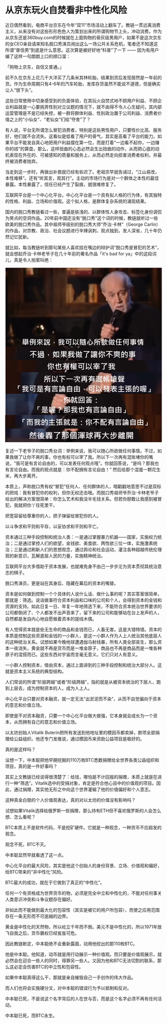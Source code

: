 # 从京东玩火自焚看非中性化风险

近日偶然看到，电商平台京东在今年“双11”市场活动上翻车了。教链一贯远离消费主义，从来没有对这些形形色色人为策划出来的所谓购物节上头，冲动消费。作为从京东还是360buy.com的时候就在上面购物的骨灰级男用户，如果不是这次京东的女CEO亲自请来知名脱口秀演员闹出这么一场公共关系危机，笔者还不知道这所谓“普信男”到底是什么意思。这次算是被好好地“科普”了一下 —— 因为有用户编了这样一句朗朗上口的顺口溜：

「购物上京东，自信又普通。」

前不久在京东上花几千大洋买了几条米其林轮胎，结果到货后发现居然是一年前的货。作为生命周期只有4-6年的汽车轮胎，发库存货虽然不能说不道德，但是确实让人“很下头”。

这些日常使用中切身感受到的负面体验，在其玩火自焚式地不顾用户利益、不顾企业利益就是一心要挑弄性别对立议题的情况下，就不由得不令人心生疑问，其内部运营管理是不是已经失控，被一群将群体利益、性别政治置于公司利益、消费者价值之上的“小仙女”、“老仙女”们给“夺舍”了？

有人说，平台无所谓怎么冒犯消费者，特别是这些男性用户，只要性价比高、服务好，他们就不会流失。这看似是低看了用户的骨气，其实是高看了平台的能力。如果平台不能发自真心地把用户利益摆在第一位，而是打着“一边看不起你，一边赚你的钱”的算盘，那么，这样扭曲的心态必然会生出扭曲的动作，从而把心底的动机表现在外在的、可被感知的质量和服务上，从而必然走向损害消费者权利，并最终被消费者抛弃。

当走到这一步时，再做出补救就已经有些迟了。老祖宗早就告诫过，“江山易改，本性难移”。还有“听其言，观其行”。主动的市场行为是对一个群体之本性的最佳暴露。本性暴露了，信任已经产生了裂痕，就很难修复了。

互联网平台是一个中心化平台。中心化平台是一个具有拟人格的行为体，有其独特的性格、利益、立场和价值观。这个拟人格，是群体复杂系统的涌现结果。

国内的脱口秀教链看过一些，普遍是肤浅的、以群体性人身攻击、标签化身份调侃为笑点的空洞作品。20年前中国还没有“脱口秀”这个词的时候，教链就听过一些欧美的脱口秀作品。其中祖师爷级别的脱口秀大师“乔治·卡林”（George Carlin）的作品，对宗教、政治、社会议题进行辛辣讽刺，观点独到，发人深省，几十年仍然记忆犹新。

就比如，每当教链听到那句某些人喜欢挂在嘴边的辩护词“脱口秀是冒犯的艺术”，就会想起乔治·卡林老爷子在几十年前的著名作品「it's bad for ya」中的这段词儿，真是令人拍案叫绝：

![](2024-10-20-A01.png)

复述一下老爷子的脱口秀台词：举例来说，我可以随心所欲做任何事情。不过，如果我做了让你不爽的事，你也有权可以宰了我。所以下一次再有混账堵你的嘴说，“我可是有言论自由的，可以发表任何观点哦”。你就回答说，“是吗？那我也有言论自由。而我的观点就是：你不配拥有言论自由！” 然后给那个混蛋一颗花生米，再大步离开。

本质上，声称脱口秀有权“冒犯”任何人、任何群体的人，暗戳戳地意思不过是双标的把戏：我有冒犯你的权利，但你无权还击哦。而脱口秀祖师爷乔治·卡林老爷子给出的解决方案很简单：你怎么艺术和我没半毛钱关系。但若你胆敢让我感到被冒犯，我就把你丫往死里干。

把宽容留给尊重你的人，把子弹留给冒犯你的人。

以斗争求和平则和平存，以妥协求和平则和平亡。

资本通过三种手段控制和统治人类：一是通过掌握暴力机器——国家，实施权力统治；二是通过掌控人们的欲望，金钱欲、美食欲、两性欲三位一体，实施激素统治；三是通过刷新人们的思想观念，通过舆论和社会运动，灌注各种超越传统伦理观的新意识，瓦解底层人民的力量，实施精神统治。

互联网平台大多借助于资本发展，也就难免身不由己一步步沦为资本贯彻其统治意志的棋子。

脱口秀演员，更是站在其身后、隐藏在幕后的资本的嘴替。

资本是如何做到控制一个个具体的人说什么话、做什么事的呢？其实答案很简单，那就是：筛选。说话做事符合资本利益和口味的公司和个人，会得到资本的金钱和资源的支持。如此日复一日、年复一年地筛选下来，不能符合资本统治世界要求的公司都倒闭了、个人都发不出声音来了，留下来的公司和能够站在台上发声的人，自然都是发自内心地自愿做着资本的提线木偶。

有人觉得资本就是些无生命的商品和金钱而已，人畜无害。这是大错特错。资本的本质是控制这些资源和金钱的一小群人，是这一小群人作为人上人统治其他底层人的这种统治关系。试想如果今晚地球遭遇伽马射线暴，所有人类全部丧生，那么资本一夜消失，黄金就不再是货币而是一堆金原子，商品也不再是商品而是一堆各种原子的混搭而已。这些东西对宇宙而言毫无意义。它们只对人有意义。

一小群人控制资本，借由资本，通过上面讲到的三种手段控制和统治大部分人。这就是资本主义系统的典型结构。

人们常说的所谓“阶层跨越”或者“阶级跨越”，指的就是从被资本统治的下层人，跑到上层去，成为控制资本的人，成为人上人。

中心化平台只要对资本融资，就一定无法“出淤泥而不染”，从而不自觉偏向于资本的意志和价值立场。

即使是不对资本融资，只要一个中心化平台做大做强，它本身就会成长为一个资本，从而拥有自己的意志和价值立场。

以太坊创始人Vitalik Buterin把所有发送到他地址里的模因币都卖掉，款项全部捐赠给公益组织。他还专门发推说，通过模因币来资助公益项目是极好的。

真的是这样吗？

设想一下，中本聪把他早期挖掘的110万枚BTC悉数捐赠给全世界各类公益组织和项目，真的是一件好事吗？

其实上文教链已经说得很清楚了：给钱，哪怕是不计回报的捐赠，本质上就是在进行一种“筛选”。Vitalik选中的受捐对象，肯定是符合他心目中的价值观的项目。因此，通过捐赠，其实他无形之中向这个世界灌输了他的价值偏好和个人意志。

这种真金白银的个人价值观表达，真的对以太坊的价值没有影响吗？

试想如果Vitalik选择给俄罗斯一些捐赠，那么持有ETH但不喜欢俄罗斯的人会怎么想、怎么看呢？

BTC本质上不是软件代码，不是挖矿硬件。它就是一种观念，一种货币不应超发的观念。

观念不死，BTC不灭。

中本聪显然早就看透了这一点。

中心化平台的最大风险，其实是他这个创始人的身份背景、立场、价值观和偏好，给BTC带来的“非中性化”风险。

BTC最大的成功，就在于它做到了真正的“中性化”。

任何一个有资格成为世界货币的物，必须是完全中立和中性化的，不能对任何事关人类意识冲突和斗争议题存在偏好。

非如此而不能做到最大化的包容性（其实是被它的用户所包容），而使之应用范围存在一条无形而不可逾越的边界。

黄金是中性化的天然物，所以屹立千年而不倒。美元不是中性化的，所以1971年放飞自我之后，货币霸权已经岌岌可危。

因此教链断定，中本聪绝不会重新露面，动用他挖出的那110枚BTC。

他是中本聪。他知道，动币就是用行动展示一种价值观。而只要是价值观展示，就必然会在迎合一些人的同时，得罪另一些人。又因为他和BTC无法切割的联系，那么这必定会伤害BTC的中立性和包容性。

如果中本聪真得这么干，那就是亲自摧毁自己一手创作的伟大作品。

而人们也将会实施硬分叉，对中本聪的错误行为予以抵制和反对。

中本聪已死，不是说这个名字背后的人在世与否，而是这个名字必须不再有任何活动。

中本聪已死，而BTC永生。
